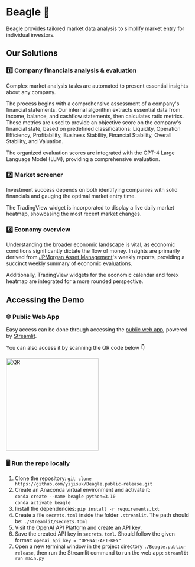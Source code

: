 # Beagle 🐶
Beagle provides tailored market data analysis to simplify market entry for individual investors.

## Our Solutions
### 1️⃣ Company financials analysis & evaluation

Complex market analysis tasks are automated to present essential insights about any company.

The process begins with a comprehensive assessment of a company's financial statements. Our internal algorithm extracts essential data from income, balance, and cashflow statements, then calculates ratio metrics. These metrics are used to provide an objective score on the company's financial state, based on predefined classifications: Liquidity, Operation Efficiency, Profitability, Business Stability, Financial Stability, Overall Stability, and Valuation.

The organized evaluation scores are integrated with the GPT-4 Large Language Model (LLM), providing a comprehensive evaluation.

### 2️⃣ Market screener

Investment success depends on both identifying companies with solid financials and gauging the optimal market entry time. 

The TradingView widget is incorporated to display a live daily market heatmap, showcasing the most recent market changes.
  
### 3️⃣ Economy overview

Understanding the broader economic landscape is vital, as economic conditions significantly dictate the flow of money. Insights are primarily derived from [JPMorgan Asset Management](https://am.jpmorgan.com/us/en/asset-management/adv/insights/market-insights/market-updates/economic-update/)'s weekly reports, providing a succinct weekly summary of economic evaluations. 

Additionally, TradingView widgets for the economic calendar and forex heatmap are integrated for a more rounded perspective.

## Accessing the Demo
### 🌐 Public Web App

Easy access can be done through accessing the [public web app](https://beagle.streamlit.app/), powered by [Streamlit](https://streamlit.io/). 

You can also access it by scanning the QR code below 👇

<img src="https://github.com/yijisuk/Beagle.public-release/assets/63234184/67f11983-b4e7-4284-ac5b-b8dde2d0fe6d" alt="QR" width="250" height="250"/>

### 🖥️ Run the repo locally
1. Clone the repository: ```git clone https://github.com/yijisuk/Beagle.public-release.git```
2. Create an Anaconda virtual environment and activate it: <br>```conda create --name beagle python=3.10``` <br>```conda activate beagle```
3. Install the dependencies: ```pip install -r requirements.txt```
4. Create a file ```secrets.toml``` inside the folder ```.streamlit```. The path should be: ```./streamlit/secrets.toml```
5. Visit the [OpenAI API Platform](https://platform.openai.com/) and create an API key.
6. Save the created API key in ```secrets.toml```. Should follow the given format: ```openai_api_key = "OPENAI-API-KEY"```
7. Open a new terminal window in the project directory ```./Beagle.public-release```, then run the Streamlit command to run the web app: ```streamlit run main.py```
